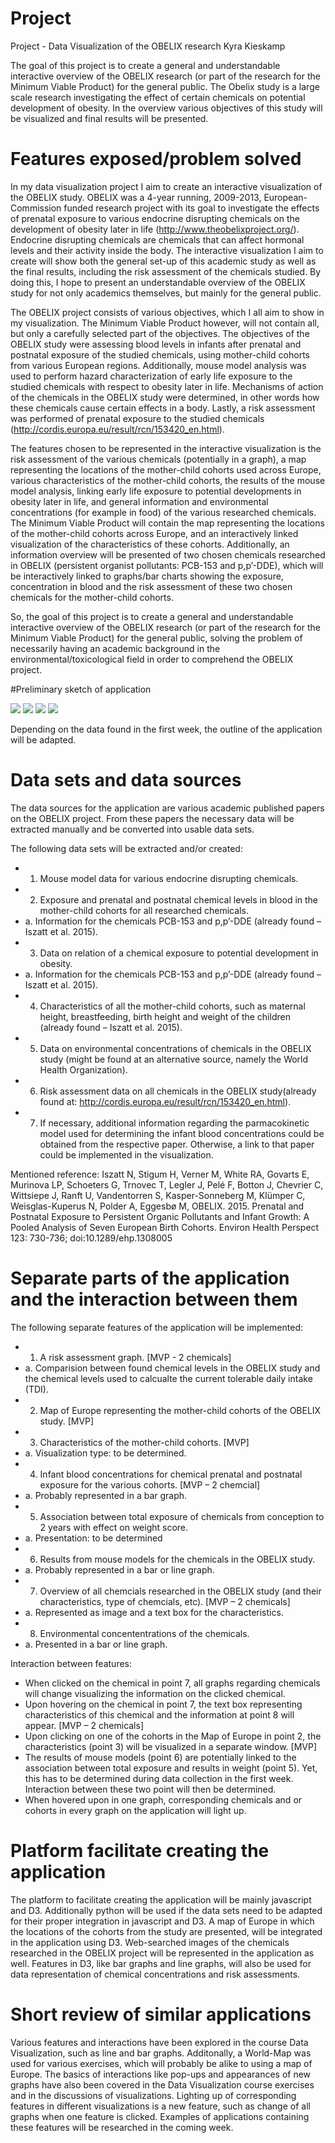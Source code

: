# Project
Project - Data Visualization of the OBELIX research
Kyra Kieskamp

The goal of this project is to create a general and understandable interactive overview of the OBELIX research (or part of the research for the Minimum Viable Product) for the general public. The Obelix study is a large scale research investigating the effect of certain chemicals on potential development of obesity. In the overview various objectives of this study will be visualized and final results will be presented. 


# Features exposed/problem solved
In my data visualization project I aim to create an interactive visualization of the OBELIX study. OBELIX was a 4-year running, 2009-2013, European-Commission funded research project with its goal to investigate the effects of prenatal exposure to various endocrine disrupting chemicals on the development of obesity later in life (http://www.theobelixproject.org/). Endocrine disrupting chemicals are chemicals that can affect hormonal levels and their activity inside the body. The interactive visualization I aim to create will show both the general set-up of this academic study as well as the final results, including the risk assessment of the chemicals studied. By doing this, I hope to present an understandable overview of the OBELIX study for not only academics themselves, but mainly for the general public. 

The OBELIX project consists of various objectives, which I all aim to show in my visualization. The Minimum Viable Product however, will not contain all, but only a carefully selected part of the objectives. 
The objectives of the OBELIX study were assessing blood levels in infants after prenatal and postnatal exposure of the studied chemicals, using mother-child cohorts from various European regions. Additionally, mouse model analysis was used to perform hazard characterization of early life exposure to the studied chemicals with respect to obesity later in life. Mechanisms of action of the chemicals in the OBELIX study were determined, in other words how these chemicals cause certain effects in a body. Lastly, a risk assessment was performed of prenatal exposure to the studied chemicals (http://cordis.europa.eu/result/rcn/153420_en.html).  

The features chosen to be represented in the interactive visualization is the risk assessment of the various chemicals (potentially in a graph), a map representing the locations of the mother-child cohorts used across Europe, various characteristics of the mother-child cohorts, the results of the mouse model analysis, linking early life exposure to potential developments in obesity later in life, and general information and environmental concentrations (for example in food) of the various researched chemicals. 
The Minimum Viable Product will contain the map representing the locations of the mother-child cohorts across Europe, and an interactively linked visualization of the characteristics of these cohorts. Additionally, an information overview will be presented of two chosen chemicals researched in OBELIX (persistent organist pollutants: PCB-153 and p,p’-DDE), which will be interactively linked to graphs/bar charts showing the exposure, concentration in blood and the risk assessment of these two chosen chemicals for the mother-child cohorts.

So, the goal of this project is to create a general and understandable interactive overview of the OBELIX research (or part of the research for the Minimum Viable Product) for the general public, solving the problem of necessarily having an academic background in the environmental/toxicological field in order to comprehend the OBELIX project. 

#Preliminary sketch of application

![](doc/raw_sketch.png)
![](doc/OBELIX_project.png)
![](doc/basic_view_sketch.png)
![](doc/interactive_view_sketch.png)


Depending on the data found in the first week, the outline of the application will be adapted. 	

# Data sets and data sources

The data sources for the application are various academic published papers on the OBELIX project. From these papers the necessary data will be extracted manually and be converted into usable data sets. 

The following data sets will be extracted and/or created:
- 1.	Mouse model data for various endocrine disrupting chemicals.
- 2.	Exposure and prenatal and postnatal chemical levels in blood in the mother-child cohorts for all researched chemicals. 
- a.	Information for the chemicals PCB-153 and p,p’-DDE  (already found – Iszatt et al. 2015).
- 3.	Data on relation of a chemical exposure to potential development in obesity.
- a.	Information for the chemicals PCB-153 and p,p’-DDE  (already found – Iszatt et al. 2015).
- 4.	Characteristics of all the mother-child cohorts, such as maternal height, breastfeeding, birth height and weight of the children (already found – Iszatt et al. 2015).
- 5.	Data on environmental concentrations of chemicals in the OBELIX study (might be found at an alternative source, namely the World Health Organization). 
- 6.	Risk assessment data on all chemicals in the OBELIX study(already found at: http://cordis.europa.eu/result/rcn/153420_en.html).
- 7.	If necessary, additional information regarding the parmacokinetic model used for determining the infant blood concentrations could be obtained from the respective paper. Otherwise, a link to that paper could be implemented in the visualization.

Mentioned reference: 
Iszatt N, Stigum H, Verner M, White RA, Govarts E, Murinova LP, Schoeters G, Trnovec T, Legler J, Pelé F, Botton J, Chevrier C, Wittsiepe J, Ranft U, Vandentorren S, Kasper-Sonneberg M, Klümper  C, Weisglas-Kuperus N, Polder A, Eggesbø M, OBELIX. 2015. Prenatal and Postnatal Exposure to Persistent Organic Pollutants and Infant Growth: A Pooled Analysis of Seven European Birth Cohorts. 
Environ Health Perspect 123: 730-736; doi:10.1289/ehp.1308005

# Separate parts of the application and the interaction between them

The following separate features of the application will be implemented:
- 1.	A risk assessment graph. [MVP - 2 chemicals]
- a.	Comparision between found chemical levels in the OBELIX study and the chemical levels used to calcualte the current tolerable daily intake (TDI).
- 2.	Map of Europe representing the mother-child cohorts of the OBELIX study. [MVP]
- 3.	Characteristics of the mother-child cohorts. [MVP]
- a.	Visualization type: to be determined.
- 4.	Infant blood concentrations for chemical prenatal and postnatal exposure for the various cohorts. [MVP – 2 chemcial]
- a.	Probably represented in a bar graph.
- 5.	Association between total exposure of chemicals from conception to 2 years with effect on weight score.
- a.	Presentation: to be determined
- 6.	Results from mouse models for the chemicals in the OBELIX study.
- a.	Probably represented in a bar or line graph.
- 7.	Overview of all chemcials researched in the OBELIX study (and their characteristics, type of chemcials, etc). [MVP – 2 chemicals]
- a.	Represented as image and a text box for the characteristics.
- 8.	Environmental concententrations of the chemicals.
- a.	Presented in a bar or line graph.


Interaction between features:
-	When clicked on the chemical in point 7, all graphs regarding chemicals will change visualizing the information on the clicked chemical.
-	Upon hovering on the chemical in point 7, the text box representing characteristics of this chemical and the information at point 8 will appear. [MVP – 2 chemicals]
-	Upon clicking on one of the cohorts in the Map of Europe in point 2, the characteristics (point 3) will be visualized in a separate window. [MVP]
-	The results of mouse models (point 6) are potentially linked to the association between total exposure and results in weight (point 5). Yet, this has to be determined 			during data collection in the first week. Interaction between these two point will then be determined. 
-	When hovered upon in one graph, corresponding chemicals and or cohorts in every graph on the application will light up. 


# Platform facilitate creating the application
The platform to facilitate creating the application will be mainly javascript and D3. Additionally python will be used if the data sets need to be adapted for their proper integration in javascript and D3. A map of Europe in which the locations of the cohorts from the study are presented, will be integrated in the application using D3. Web-searched images of the chemicals researched in the OBELIX project will be represented in the application as well. Features in D3, like bar graphs and line graphs, will also be used for data representation of chemical concentrations and risk assessments. 

# Short review of similar applications 

Various features and interactions have been explored in the course Data Visualization, such as line and bar graphs. Additonally, a World-Map was used for various exercises, which will probably be alike to using a map of Europe. The basics of interactions like pop-ups and appearances of new graphs have also been covered in the Data Visualization course exercises and in the discussions of visualizations. 
Lighting up of corresponding features in different visualizations is a new feature, such as change of all graphs when one feature is clicked. Examples of applications containing these features will be researched in the coming week. 